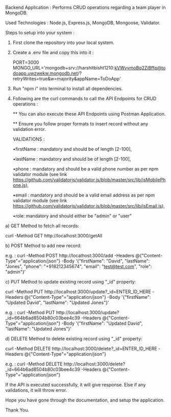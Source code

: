 Backend Application : Performs CRUD operations regarding a team player in MongoDB.

Used Technologies : Node.js, Express.js, MongoDB, Mongoose, Validator. 

Steps to setup into your system : 

1. First clone the repository into your local system.
2. Create a .env file and copy this into it :

      PORT=3000
      MONGO_URL='mongodb+srv://harshitbisht1210:kVWvymoBq2ZiBffp@todoapp.uwzwekw.mongodb.net/?retryWrites=true&w=majority&appName=ToDoApp'

3. Run "npm i" into terminal to install all dependencies.
4. Following are the curl commands to call the API Endpoints for CRUD operations :

   ** You can also execute these API Endpoints using Postman Application.

   ** Ensure you follow proper formats to insert record without any validation error.

   VALIDATIONS :

   •firstName : mandatory and should be of length [2-100],

   •lastName : mandatory and should be of length [2-100],

   •phone : mandatory and should be a valid phone number as per npm validator module (see link https://github.com/validatorjs/validator.js/blob/master/src/lib/isMobilePhone.js),

   •email : mandatory and should be a valid email address as per npm validator module (see link https://github.com/validatorjs/validator.js/blob/master/src/lib/isEmail.js),

   •role: mandatory and should either be "admin" or "user"

a) GET Method to fetch all records:

curl -Method GET http://localhost:3000/getAll

b) POST Method to add new record:

e.g. : curl -Method POST http://localhost:3000/add -Headers @{"Content-Type"="application/json"} -Body '{"firstName": "David", "lastName": "Jones", "phone": "+918212345674", "email": "test@test.com", "role": "admin"}'

c) PUT Method to update existing record using "_id" property:

curl -Method PUT http://localhost:3000/update?_id=ENTER_ID_HERE -Headers @{"Content-Type"="application/json"} -Body '{"firstName": "Updated David", "lastName": "Updated Jones"}'

e.g. : curl -Method PUT http://localhost:3000/update?_id=664b6ad8504b80c03bee4c39 -Headers @{"Content-Type"="application/json"} -Body '{"firstName": "Updated David", "lastName": "Updated Jones"}'

d) DELETE Method to delete existing record using "_id" property:

curl -Method DELETE http://localhost:3000/delete?_id=ENTER_ID_HERE -Headers @{"Content-Type"="application/json"}

e.g. : curl -Method DELETE http://localhost:3000/delete?_id=664b6ad8504b80c03bee4c39 -Headers @{"Content-Type"="application/json"}

If the API is executed successfully, it will give response. Else if any validations, it will throw error.

Hope you have gone through the documentation, and setup the application.

Thank You.
